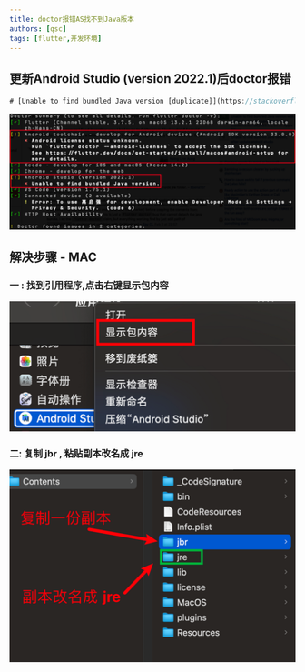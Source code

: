 ```yaml
---
title: doctor报错AS找不到Java版本
authors: [qsc]
tags: [flutter,开发环境]
---
```


## 更新Android Studio (version 2022.1)后doctor报错

```js
# [Unable to find bundled Java version [duplicate]](https://stackoverflow.com/questions/75115909/flutter-android-studio-version-2022-1-x-unable-to-find-bundled-java-versio)
```

![flutter-doctor报错](./img/flutter-doctor-1.png)

## 解决步骤 - MAC



### 一 : 找到引用程序,点击右键显示包内容

![找到AS包点击右键](./img/flutter-doctor-2.png)

### 二: 复制 jbr , 粘贴副本改名成 jre

![AS内部复制jbr副本改名jre](./img/flutter-doctor-3.png)
